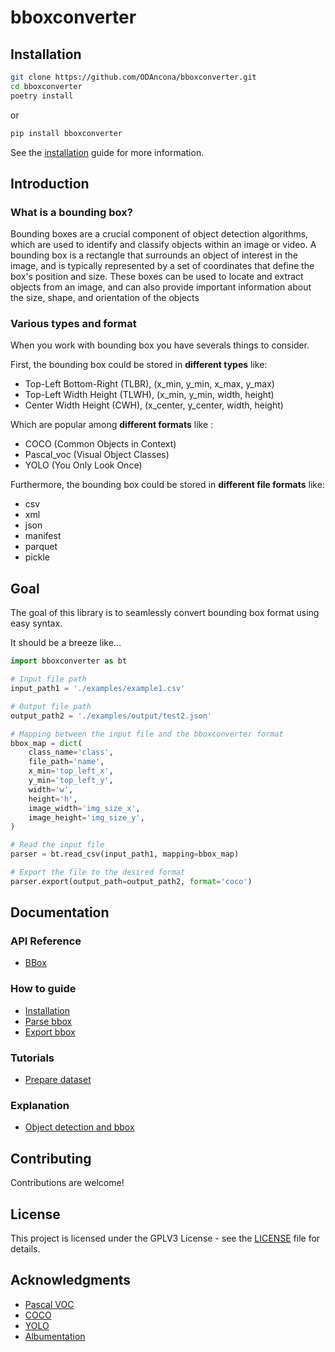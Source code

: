 # bboxconverter

## Installation

```bash
git clone https://github.com/ODAncona/bboxconverter.git
cd bboxconverter
poetry install
```
or

```bash
pip install bboxconverter
```

See the [installation](https://github.com/ODAncona/bbox-tools/blob/main/docs/how_to_guide/installation.md) guide for more information.

## Introduction

### What is a bounding box?

Bounding boxes are a crucial component of object detection algorithms, which are used to identify and classify objects within an image or video. A bounding box is a rectangle that surrounds an object of interest in the image, and is typically represented by a set of coordinates that define the box's position and size. These boxes can be used to locate and extract objects from an image, and can also provide important information about the size, shape, and orientation of the objects

### Various types and format

When you work with bounding box you have severals things to consider.

First, the bounding box could be stored in **different types** like:

- Top-Left Bottom-Right (TLBR), (x_min, y_min, x_max, y_max)
- Top-Left Width Height (TLWH), (x_min, y_min, width, height)
- Center Width Height (CWH), (x_center, y_center, width, height)

Which are popular among **different formats** like :

- COCO (Common Objects in Context)
- Pascal_voc (Visual Object Classes)
- YOLO (You Only Look Once)

Furthermore, the bounding box could be stored in **different file formats** like:

- csv
- xml
- json
- manifest
- parquet
- pickle

## Goal

The goal of this library is to seamlessly convert bounding box format using easy syntax.

It should be a breeze like...

```python
import bboxconverter as bt

# Input file path
input_path1 = './examples/example1.csv'

# Output file path
output_path2 = './examples/output/test2.json'

# Mapping between the input file and the bboxconverter format
bbox_map = dict(
    class_name='class',
    file_path='name',
    x_min='top_left_x',
    y_min='top_left_y',
    width='w',
    height='h',
    image_width='img_size_x',
    image_height='img_size_y',
)

# Read the input file
parser = bt.read_csv(input_path1, mapping=bbox_map)

# Export the file to the desired format
parser.export(output_path=output_path2, format='coco')

```

## Documentation

### API Reference

- [BBox](https://github.com/ODAncona/bbox-tools/blob/main/docs/api_reference/bbox.md)

### How to guide

- [Installation](https://github.com/ODAncona/bbox-tools/blob/main/docs/how_to_guide/installation.md)
- [Parse bbox](https://github.com/ODAncona/bbox-tools/blob/main/docs/how_to_guide/parse_bbox.md)
- [Export bbox](https://github.com/ODAncona/bbox-tools/blob/main/docs/how_to_guide/export_bbox.md)

### Tutorials

- [Prepare dataset](https://github.com/ODAncona/bbox-tools/blob/main/docs/tutorials/prepare_dataset.md)

### Explanation

- [Object detection and bbox](https://github.com/ODAncona/bbox-tools/blob/main/docs/explanation/object_detection_and_bbox.md)

## Contributing

Contributions are welcome!

## License

This project is licensed under the GPLV3 License - see the [LICENSE](https://github.com/ODAncona/bbox-tools/blob/main/LICENSE) file for details.

## Acknowledgments

- [Pascal VOC](http://host.robots.ox.ac.uk/pascal/VOC/)
- [COCO](http://cocodataset.org/#home)
- [YOLO](https://pjreddie.com/darknet/yolo/)
- [Albumentation](https://albumentations.ai/)
